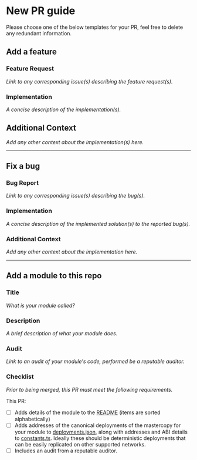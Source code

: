 # New PR guide

Please choose one of the below templates for your PR, feel free to delete any redundant information.

## Add a feature

### Feature Request

*Link to any corresponding issue(s) describing the feature request(s).*

### Implementation

*A concise description of the implementation(s).*

## Additional Context

*Add any other context about the implementation(s) here.*

---

## Fix a bug

### Bug Report

*Link to any corresponding issue(s) describing the bug(s).*

### Implementation

*A concise description of the implemented solution(s) to the reported bug(s).*

### Additional Context

*Add any other context about the implementation here.*

---

## Add a module to this repo

### Title

*What is your module called?*

### Description

*A brief description of what your module does.*

### Audit

*Link to an audit of your module's code, performed be a reputable auditor.*

### Checklist

*Prior to being merged, this PR must meet the following requirements.*

This PR:

- [ ] Adds details of the module to the [README](../../README.md) (items are sorted alphabetically)
- [ ] Adds addresses of the canonical deployments of the mastercopy for your module to [deployments.json](../../src/deployments.json), along with addresses and ABI details to [constants.ts](../../src/factory/constants.ts). Ideally these should be deterministic deployments that can be easily replicated on other supported networks.
- [ ] Includes an audit from a reputable auditor.